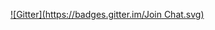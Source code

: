 
[![Gitter](https://badges.gitter.im/Join Chat.svg)](https://gitter.im/seangolob/ember-js-assignment?utm_source=badge&utm_medium=badge&utm_campaign=pr-badge&utm_content=badge)
